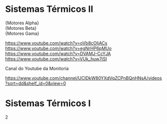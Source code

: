 # Sistemas Térmicos II

{Motores Alpha} </br>
{Motores Beta} </br>
{Motores Gama} </br>

https://www.youtube.com/watch?v=oVb8cOIjACs </br>
https://www.youtube.com/watch?v=egNrHP6pMUo </br>
https://www.youtube.com/watch?v=DVAMJ-CcYJA </br>
https://www.youtube.com/watch?v=VUk_huw7iSI


Canal do Youtube da Monitoria

https://www.youtube.com/channel/UCIDkW80YXdVqZCPnBQnHNsA/videos?sort=dd&shelf_id=0&view=0


# Sistemas Térmicos I

2
